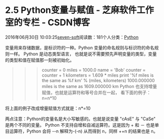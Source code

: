 
# 2.5 Python变量与赋值 -  芝麻软件工作室的专栏 - CSDN博客


2016年06月30日 10:03:25[seven-soft](https://me.csdn.net/softn)阅读数：181个人分类：[Python																](https://blog.csdn.net/softn/article/category/6290759)



变量用来存储数据，是标识符的一种。Python 变量的命名规则与标识符的命名规则一样。
Python 是动态类型语言， 也就是说不需要预先声明变量的类型，变量的类型和值在赋值那一刻被初始化。
>>> counter = 0
>>> miles = 1000.0
>>> name = 'Bob'
>>> counter = counter + 1
>>> kilometers = 1.609 * miles
>>> print '%f miles is the same as %f km' % (miles, kilometers)
1000.000000 miles is the same as 1609.000000 km
Python 也支持增量赋值，也就是运算符和等号合并在一起， 看下面的例子：n=n*10

将上面的例子改成增量赋值方式就是：n*=10

两点注意：Python的变量名是大小写敏感的。也就是说变量 "cAsE" 与 "CaSe" 是两个不同的变量。
Python 不支持自增和自减运算符。这是因为 + 和 － 也是单目运算符，Python 会将 --n 解释为-(-n) 从而得到 n，同样 ++n 的结果也是 n。


